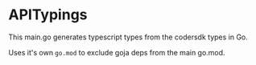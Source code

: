 # APITypings

This main.go generates typescript types from the codersdk types in Go.

Uses it's own `go.mod` to exclude goja deps from the main go.mod.
